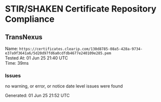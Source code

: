 # STIR/SHAKEN Certificate Repository Compliance

## TransNexus

Name: `https://certificates.clearip.com/130d8785-08a5-428a-9734-e37a9f3641a6/5d20d97fd6a0cdfdb4677e240109e285.pem`\
Tested At: 01 Jun 25 21:40 UTC\
Time: 39ms

### Issues

no warning, or error, or notice date level issues were found

Generated: 01 Jun 25 21:52 UTC